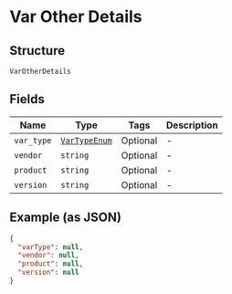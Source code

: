 
# Var Other Details

## Structure

`VarOtherDetails`

## Fields

| Name | Type | Tags | Description |
|  --- | --- | --- | --- |
| `var_type` | [`VarTypeEnum`](../../doc/models/var-type-enum.md) | Optional | - |
| `vendor` | `string` | Optional | - |
| `product` | `string` | Optional | - |
| `version` | `string` | Optional | - |

## Example (as JSON)

```json
{
  "varType": null,
  "vendor": null,
  "product": null,
  "version": null
}
```

